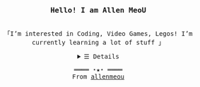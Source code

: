 
<h3 align="center"><samp>Hello! I am <b> Allen MeoU</b></samp></h3>
<p align="center"><br>
  <samp>
    「I’m interested in Coding, Video Games, Legos!
I’m currently learning a lot of stuff 」<br>
  </samp>
</p>
<details align="center">

   <summary> <samp>&#9776; Details</samp></summary>
   <p align="center">
      
   

  <img src="https://github-readme-stats.vercel.app/api/top-langs/?username=allenmeou&theme=darcula&layout=compact&langs_count=6"> 
  <br>
  

=
  ![](https://quotes-github-readme.vercel.app/api?type=horizontal&theme=radical)
       
  </samp>
  </p>
</details>
<!-- <br> -->
<samp>
  <p align="center">
    ════ ⋆★⋆ ════<br>
    From <a href="https://github.com/allenmeou/allenmeou">allenmeou</a>
  </p>
</samp>
